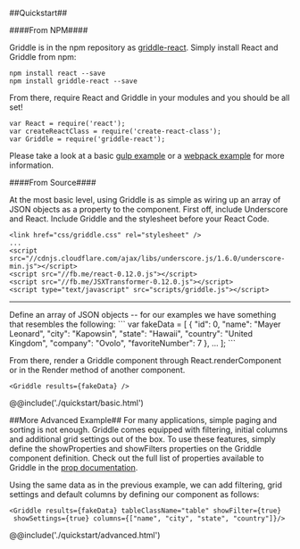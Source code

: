 ##Quickstart##

####From NPM####

Griddle is in the npm repository as <a href="https://www.npmjs.org/package/griddle-react">griddle-react</a>. Simply install React and Griddle from npm:
```
npm install react --save
npm install griddle-react --save
```
From there, require React and Griddle in your modules and you should be all set!
```
var React = require('react');
var createReactClass = require('create-react-class');
var Griddle = require('griddle-react');
```
Please take a look at a basic [gulp example](https://github.com/ryanlanciaux/griddle-gulp-test) or a [webpack example](https://github.com/ryanlanciaux/griddle-webpack-test) for more information.

####From Source####

At the most basic level, using Griddle is as simple as wiring up an array of JSON objects as a property to the component. First off, include Underscore and React. Include Griddle and the stylesheet before your React Code.

```
<link href="css/griddle.css" rel="stylesheet" />
...
<script src="//cdnjs.cloudflare.com/ajax/libs/underscore.js/1.6.0/underscore-min.js"></script>
<script src="//fb.me/react-0.12.0.js"></script>
<script src="//fb.me/JSXTransformer-0.12.0.js"></script>
<script type="text/javascript" src="scripts/griddle.js"></script>
```
<hr/>
Define an array of JSON objects -- for our examples we have something that resembles the following:
```
var fakeData =  [
  {
    "id": 0,
    "name": "Mayer Leonard",
    "city": "Kapowsin",
    "state": "Hawaii",
    "country": "United Kingdom",
    "company": "Ovolo",
    "favoriteNumber": 7
  },
  ...
];
```

From there, render a Griddle component through React.renderComponent or in the Render method of another component. 

```
<Griddle results={fakeData} />
```


@@include('./quickstart/basic.html')

<a name="advanced"></a>
##More Advanced Example##
For many applications, simple paging and sorting is not enough. Griddle comes equipped with filtering, initial columns and additional grid settings out of the box. To use these features, simply define the showProperties and showFilters properties on the Griddle component definition. Check out the full list of properties available to Griddle in the [prop documentation](properties.html).

Using the same data as in the previous example, we can add filtering, grid settings and default columns by defining our component as follows:

```
<Griddle results={fakeData} tableClassName="table" showFilter={true}
 showSettings={true} columns={["name", "city", "state", "country"]}/>
```

@@include('./quickstart/advanced.html')
